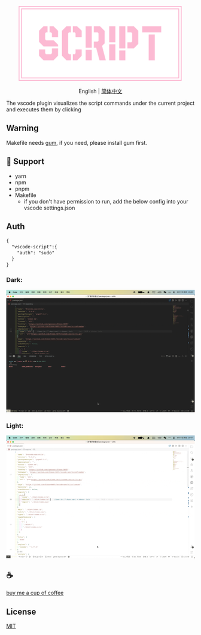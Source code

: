 <p align="center">
<img height="200" src="./assets/kv.png" alt="vscode script">
</p>
<p align="center"> English | <a href="./README_zh.md">简体中文</a></p>

The vscode plugin visualizes the script commands under the current project and executes them by clicking

## Warning
Makefile needs [gum](https://github.com/charmbracelet/gum), if you need, please install gum first.

## 💪 Support
- yarn
- npm
- pnpm
- Makefile 
  - if you don't have permission to run, add the below config into your vscode settings.json

## Auth
```
{
  "vscode-script":{
    "auth": "sudo"
  }
}
```

### Dark:
![demo](/assets/dark.gif)

### Light:
![demo](/assets/light.gif)

## :coffee:

[buy me a cup of coffee](https://github.com/Simon-He95/sponsor)

## License

[MIT](./license)
